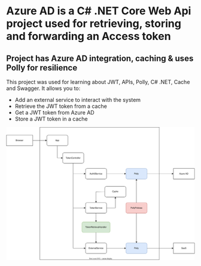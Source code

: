 # Azure AD is a C# .NET Core Web Api project used for retrieving, storing and forwarding an Access token

## Project has Azure AD integration, caching & uses Polly for resilience

This project was used for learning about JWT, APIs, Polly, C# .NET, Cache and Swagger. It allows you to:
- Add an external service to interact with the system
- Retrieve the JWT token from a cache
- Get a JWT token from Azure AD
- Store a JWT token in a cache

![Class diagram](ClassDiagram.drawio.svg)




